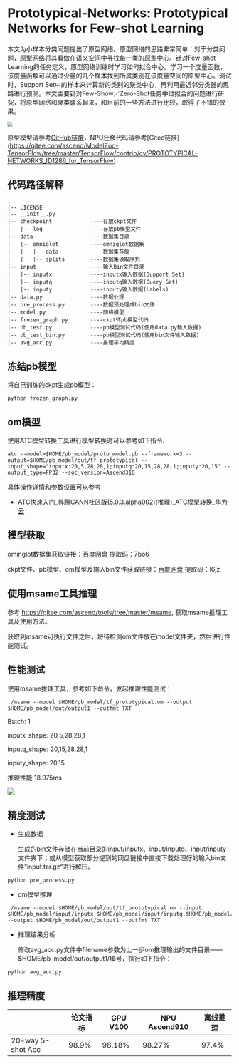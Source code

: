 # Prototypical-Networks: Prototypical Networks for Few-shot Learning

本文为小样本分类问题提出了原型网络。原型网络的思路非常简单：对于分类问题，原型网络将其看做在语义空间中寻找每一类的原型中心。针对Few-shot Learning的任务定义，原型网络训练时学习如何拟合中心。学习一个度量函数，该度量函数可以通过少量的几个样本找到所属类别在该度量空间的原型中心。测试时，Support Set中的样本来计算新的类别的聚类中心，再利用最近邻分类器的思路进行预测。本文主要针对Few-Show／Zero-Shot任务中过拟合的问题进行研究，将原型网络和聚类联系起来，和目前的一些方法进行比较，取得了不错的效果。

<img src="https://gitee.com/phoebe0507/img_gallery/raw/master/readme/prototypical-networks.png" style="zoom:67%;" />

原型模型请参考[GitHub链接](https://github.com/abdulfatir/prototypical-networks-tensorflow/blob/master)，NPU迁移代码请参考[Gitee链接] (https://gitee.com/ascend/ModelZoo-TensorFlow/tree/master/TensorFlow/contrib/cv/PROTOTYPICAL-NETWORKS_ID1286_for_TensorFlow)




## 代码路径解释

```
.
|-- LICENSE
|-- __init__.py
|-- checkpoint            ----存放ckpt文件
|   |-- log               ----存放pb模型文件
|-- data                  ----数据集目录
|   |-- omniglot          ----omniglot数据集
|   |   |-- data          ----数据集存放
|   |   |-- splits        ----数据集读取序列
|-- input                 ----输入Bin文件目录
|   |-- inputx            ----inputx输入数据(Support Set)
|   |-- inputq            ----inputq输入数据(Query Set)
|   |-- inputy            ----inputy输入数据(Labels)
|-- data.py               ----数据处理
|-- pre_process.py        ----数据预处理成bin文件
|-- model.py              ----网络模型
|-- frozen_graph.py       ----ckpt转pb模型代码
|-- pb_test.py            ----pb模型测试代码(使用data.py输入数据)
|-- pb_test_bin.py        ----pb模型测试代码(使用bin文件输入数据)
|-- avg_acc.py            ----推理平均精度
```



## 冻结pb模型

将自己训练的ckpt生成pb模型：

```
python frozen_graph.py
```



## om模型

使用ATC模型转换工具进行模型转换时可以参考如下指令:

```
atc --model=$HOME/pb_model/proto_model.pb --framework=3 --output=$HOME/pb_model/out/tf_prototypical --input_shape="inputx:20,5,28,28,1;inputq:20,15,28,28,1;inputy:20,15" --output_type=FP32 --soc_version=Ascend310 
```

具体操作详情和参数设置可以参考

- [ATC快速入门_昇腾CANN社区版(5.0.3.alpha002)(推理)_ATC模型转换_华为云](https://support.huaweicloud.com/atctool-cann503alpha2infer/atlasatc_16_0005.html)



## 模型获取

ominglot数据集获取链接：[百度网盘](https://pan.baidu.com/s/1l7gAEWIGryn1WxIccexVPg)  提取码：7bo6

ckpt文件、pb模型、om模型及输入bin文件获取链接：[百度网盘](https://pan.baidu.com/s/1N1RpiVH26sj04t7lcEvwVQ)  提取码：l6jz



## 使用msame工具推理

参考 https://gitee.com/ascend/tools/tree/master/msame, 获取msame推理工具及使用方法。

获取到msame可执行文件之后，将待检测om文件放在model文件夹，然后进行性能测试。



## 性能测试

使用msame推理工具，参考如下命令，发起推理性能测试：

```
./msame --model $HOME/pb_model/tf_prototypical.om --output $HOME/pb_model/out/output1 --outfmt TXT
```

Batch: 1 

inputx_shape: 20,5,28,28,1  

inputq_shape: 20,15,28,28,1

inputy_shape: 20,15

推理性能 18.975ms

![](https://gitee.com/phoebe0507/img_gallery/raw/master/readme/offline.png)

## 精度测试

- 生成数据

  生成的bin文件存储在当前目录的input/inputx、input/inputq、input/inputy文件夹下；或从模型获取部分提到的网盘链接中直接下载处理好的输入bin文件”input.tar.gz“进行解压。

```
python pre_process.py
```

- om模型推理

```
./msame --model $HOME/pb_model/out/tf_prototypical.om --input $HOME/pb_model/input/inputx,$HOME/pb_model/input/inputq,$HOME/pb_model/input/inputy --output $HOME/pb_model/out/output1 --outfmt TXT
```

- 推理结果分析

  修改avg_acc.py文件中filename参数为上一步om推理输出的文件目录——$HOME/pb_model/out/output1/编号，执行如下指令：

```
python avg_acc.py
```



## 推理精度

|                   | 论文指标 | GPU V100 | NPU Ascend910 | 离线推理 |
| ----------------- | -------- | -------- | ------------- | -------- |
| 20-way 5-shot Acc | 98.9%    | 98.18%   | 98.27%        | 97.4%    |

